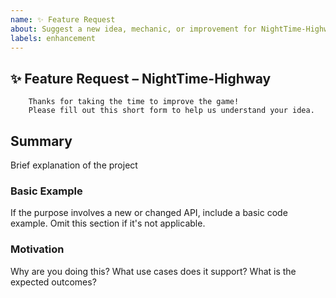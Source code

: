 ```yaml
---
name: ✨ Feature Request
about: Suggest a new idea, mechanic, or improvement for NightTime-Highway
labels: enhancement
---  
```


## ✨ Feature Request – NightTime-Highway
        
        Thanks for taking the time to improve the game! 
        Please fill out this short form to help us understand your idea.

## Summary 

Brief explanation of the project

### Basic Example

If the purpose involves a new or changed API, include a basic code example. Omit this section if it's not applicable.

### Motivation

Why are you doing this? What use cases does it support? What is the expected outcomes?
